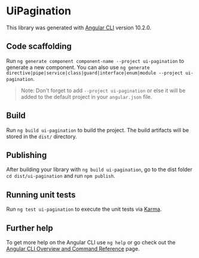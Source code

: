 # UiPagination

This library was generated with [Angular CLI](https://github.com/angular/angular-cli) version 10.2.0.

## Code scaffolding

Run `ng generate component component-name --project ui-pagination` to generate a new component. You can also use `ng generate directive|pipe|service|class|guard|interface|enum|module --project ui-pagination`.

> Note: Don't forget to add `--project ui-pagination` or else it will be added to the default project in your `angular.json` file.

## Build

Run `ng build ui-pagination` to build the project. The build artifacts will be stored in the `dist/` directory.

## Publishing

After building your library with `ng build ui-pagination`, go to the dist folder `cd dist/ui-pagination` and run `npm publish`.

## Running unit tests

Run `ng test ui-pagination` to execute the unit tests via [Karma](https://karma-runner.github.io).

## Further help

To get more help on the Angular CLI use `ng help` or go check out the [Angular CLI Overview and Command Reference](https://angular.io/cli) page.
